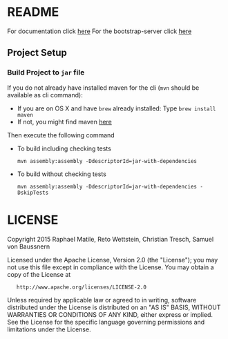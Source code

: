# README

For documentation click [here](https://github.com/rmatil/p2pfs/wiki)
For the bootstrap-server click [here](https://github.com/rmatil/p2pfs-bootstrap-server)

## Project Setup

### Build Project to `jar` file

If you do not already have installed maven for the cli (`mvn` should be available as cli command):

* If you are on OS X and have `brew` already installed: Type `brew install maven`
* If not, you might find maven [here](https://maven.apache.org/download.cgi)

Then execute the following command

* To build including checking tests

    ```
    mvn assembly:assembly -DdescriptorId=jar-with-dependencies
    ```

* To build without checking tests

    ```
    mvn assembly:assembly -DdescriptorId=jar-with-dependencies -DskipTests
    ```
    
# LICENSE

   Copyright 2015 Raphael Matile, Reto Wettstein, Christian Tresch, Samuel von Baussnern

   Licensed under the Apache License, Version 2.0 (the "License");
   you may not use this file except in compliance with the License.
   You may obtain a copy of the License at

       http://www.apache.org/licenses/LICENSE-2.0

   Unless required by applicable law or agreed to in writing, software
   distributed under the License is distributed on an "AS IS" BASIS,
   WITHOUT WARRANTIES OR CONDITIONS OF ANY KIND, either express or implied.
   See the License for the specific language governing permissions and
   limitations under the License.
    
